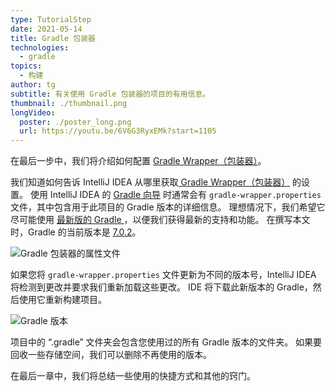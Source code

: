 ```yaml
---
type: TutorialStep
date: 2021-05-14
title: Gradle 包装器
technologies:
  - gradle
topics:
  - 构建
author: tg
subtitle: 有关使用 Gradle 包装器的项目的有用信息。
thumbnail: ./thumbnail.png
longVideo:
  poster: ./poster_long.png
  url: https://youtu.be/6V6G3RyxEMk?start=1105
---
```


在最后一步中，我们将介绍如何配置 [Gradle Wrapper（包装器）](https://docs.gradle.org/current/userguide/gradle_wrapper.html)。

我们知道如何告诉 IntelliJ IDEA 从哪里获取[ Gradle Wrapper（包装器）](https://www.jetbrains.com/help/idea/gradle-settings.html) 的设置。 使用 IntelliJ IDEA 的 [Gradle 向导](https://www.jetbrains.com/help/idea/gradle.html#project_create_gradle) 时通常会有 `gradle-wrapper.properties` 文件，其中包含用于此项目的 Gradle 版本的详细信息。 理想情况下，我们希望它尽可能使用 [最新版的 Gradle ](https://gradle.org/releases/)，以便我们获得最新的支持和功能。 在撰写本文时，Gradle 的当前版本是 [7.0.2](https://docs.gradle.org/7.0.2/release-notes.html)。

![Gradle 包装器的属性文件](./gradle-wrapper-file.png)

如果您将 `gradle-wrapper.properties` 文件更新为不同的版本号，IntelliJ IDEA 将检测到更改并要求我们重新加载这些更改。 IDE 将下载此新版本的 Gradle，然后使用它重新构建项目。

![Gradle 版本](./gradle-versions.png)

项目中的 “.gradle” 文件夹会包含您使用过的所有 Gradle 版本的文件夹。 如果要回收一些存储空间，我们可以删除不再使用的版本。

在最后一章中，我们将总结一些使用的快捷方式和其他的窍门。